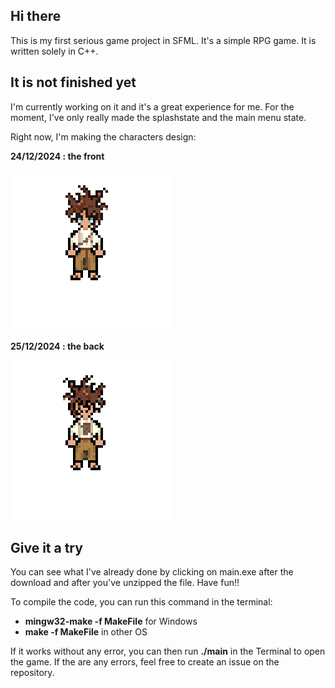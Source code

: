 ## Hi there
This is my first serious game project in SFML. It's a simple RPG game.
It is written solely in C++.

## It is not finished yet
I'm currently working on it and it's a great experience for me. For the moment, I've only really made
the splashstate and the main menu state.

Right now, I'm making the characters design:

**24/12/2024 : the front**

<img src="media/characters/front1.png" alt="The main character sprite">

**25/12/2024 : the back**

<img src="media/characters/back1.png" alt="The main character sprite">

## Give it a try
You can see what I've already done by clicking on main.exe after the download and after you've unzipped the file. Have fun!!

To compile the code, you can run this command in the terminal:
-  **mingw32-make -f MakeFile** for Windows
-  **make -f MakeFile** in other OS

If it works without any error, you can then run **./main** in the Terminal to open the game. If the are any errors, feel free to
create an issue on the repository.
